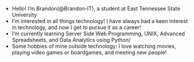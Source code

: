 - Hello! I’m Brandon(@Brandon-IT), a student at East Tennessee State University
- I’m interested in all things technology! I have always had a keen interest in technology, and now I get to pursue it as a career!
- I’m currently learning Server Side Web Programming, UNIX, Advanced Spreadsheets, and Data Analytics using Python/
- Some hobbies of mine outside technology: I love watching movies, playing video games or boardgames, and meeting new people!

<!---
Brandon-IT/Brandon-IT is a ✨ special ✨ repository because its `README.md` (this file) appears on your GitHub profile.
You can click the Preview link to take a look at your changes.
--->
